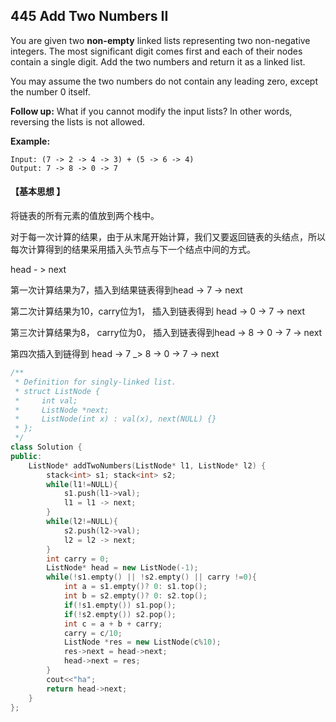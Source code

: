 ## 445 Add Two Numbers II

You are given two **non-empty** linked lists representing two non-negative integers. The most significant digit comes first and each of their nodes contain a single digit. Add the two numbers and return it as a linked list.

You may assume the two numbers do not contain any leading zero, except the number 0 itself.

**Follow up:**
What if you cannot modify the input lists? In other words, reversing the lists is not allowed.

**Example:**

```
Input: (7 -> 2 -> 4 -> 3) + (5 -> 6 -> 4)
Output: 7 -> 8 -> 0 -> 7
```

#### 【基本思想 】

将链表的所有元素的值放到两个栈中。

对于每一次计算的结果，由于从末尾开始计算，我们又要返回链表的头结点，所以每次计算得到的结果采用插入头节点与下一个结点中间的方式。

head - > next

第一次计算结果为7，插入到结果链表得到head -> 7 -> next

第二次计算结果为10，carry位为1， 插入到链表得到 head -> 0 -> 7 -> next

第三次计算结果为8， carry位为0， 插入到链表得到head -> 8 -> 0 -> 7 -> next

第四次插入到链得到 head -> 7 _> 8 -> 0 -> 7 -> next

```c++
/**
 * Definition for singly-linked list.
 * struct ListNode {
 *     int val;
 *     ListNode *next;
 *     ListNode(int x) : val(x), next(NULL) {}
 * };
 */
class Solution {
public:
    ListNode* addTwoNumbers(ListNode* l1, ListNode* l2) {
    	stack<int> s1; stack<int> s2;
    	while(l1!=NULL){
    		s1.push(l1->val);
    		l1 = l1 -> next;
		}    
		while(l2!=NULL){
			s2.push(l2->val);
			l2 = l2 -> next;
		}
		int carry = 0;
		ListNode* head = new ListNode(-1);
		while(!s1.empty() || !s2.empty() || carry !=0){
			int a = s1.empty()? 0: s1.top();
			int b = s2.empty()? 0: s2.top(); 
            if(!s1.empty()) s1.pop();
            if(!s2.empty()) s2.pop();
			int c = a + b + carry;
			carry = c/10;
			ListNode *res = new ListNode(c%10);
			res->next = head->next;
			head->next = res;
		}
        cout<<"ha";
		return head->next;
	}
};
```

